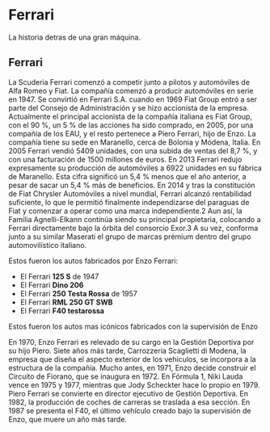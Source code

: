 # Ferrari
<html>
<head>
	La historia detras de una gran máquina.
</head>
<body>
<h2>Ferrari</h2>

<p>La Scuderia Ferrari comenz&oacute; a competir junto a pilotos y autom&oacute;viles de Alfa Romeo y Fiat. La compa&ntilde;&iacute;a comenz&oacute; a producir autom&oacute;viles en serie en 1947. Se convirti&oacute; en Ferrari S.A. cuando en 1969 Fiat Group entr&oacute; a ser parte del Consejo de Administraci&oacute;n y se hizo accionista de la empresa. Actualmente el principal accionista de la compa&ntilde;&iacute;a italiana es Fiat Group, con el 90 %, un 5 % de las acciones ha sido comprado, en 2005, por una compa&ntilde;&iacute;a de los EAU, y el resto pertenece a Piero Ferrari, hijo de Enzo. La compa&ntilde;&iacute;a tiene su sede en Maranello, cerca de Bolonia y M&oacute;dena, Italia. En 2005 Ferrari vendi&oacute; 5409 unidades, con una subida de ventas del 8,7 %, y con una facturaci&oacute;n de 1500 millones de euros. En 2013 Ferrari redujo expresamente su producci&oacute;n de autom&oacute;viles a 6922 unidades en su f&aacute;brica de Maranello. Esta cifra signific&oacute; un 5,4 % menos que el a&ntilde;o anterior, a pesar de sacar un 5,4 % m&aacute;s de beneficios. En 2014 y tras la constituci&oacute;n de Fiat Chrysler Autom&oacute;viles a nivel mundial, Ferrari alcanz&oacute; rentabilidad suficiente, lo que le permiti&oacute; finalmente independizarse del paraguas de Fiat y comenzar a operar como una marca independiente.2​ Aun as&iacute;, la Familia Agnelli-Elkann contin&uacute;a siendo su principal propietaria, colocando a Ferrari directamente bajo la &oacute;rbita del consorcio Exor.3​ A su vez, conforma junto a su similar Maserati el grupo de marcas pr&eacute;mium dentro del grupo automovil&iacute;stico italiano.</p>

<p>Estos fueron los autos fabricados por Enzo Ferrari:</p>

<ul>
	<li>El Ferrari <strong>125 S</strong> de 1947</li>
	<li>El Ferrari <strong>Dino 206</strong></li>
	<li>El Ferrari <strong>250 Testa Rossa</strong> de 1957</li>
	<li>El Ferrari <strong>RML 250 GT SWB</strong></li>
	<li>El Ferrari <strong>F40 testarossa</strong></li>
</ul>

<p>Estos fueron los autos mas ic&oacute;nicos fabricados con la supervisi&oacute;n de Enzo</p>

<p>En 1970, Enzo Ferrari es relevado de su cargo en la Gesti&oacute;n Deportiva por su hijo Piero. Siete a&ntilde;os m&aacute;s tarde, Carrozzeria Scaglietti di Modena, la empresa que dise&ntilde;a el aspecto exterior de los veh&iacute;culos, se incorpora a la estructura de la compa&ntilde;&iacute;a. Mucho antes, en 1971, Enzo decide construir el Circuito de Fiorano, que se inaugura en 1972. En F&oacute;rmula 1, Niki Lauda vence en 1975 y 1977, mientras que Jody Scheckter hace lo propio en 1979. Piero Ferrari se convierte en director ejecutivo de Gesti&oacute;n Deportiva. En 1982, la producci&oacute;n de coches de carreras se traslada a esa secci&oacute;n. En 1987 se presenta el F40, el &uacute;ltimo veh&iacute;culo creado bajo la supervisi&oacute;n de Enzo, que muere un a&ntilde;o m&aacute;s tarde.</p>
</body>
</html>


